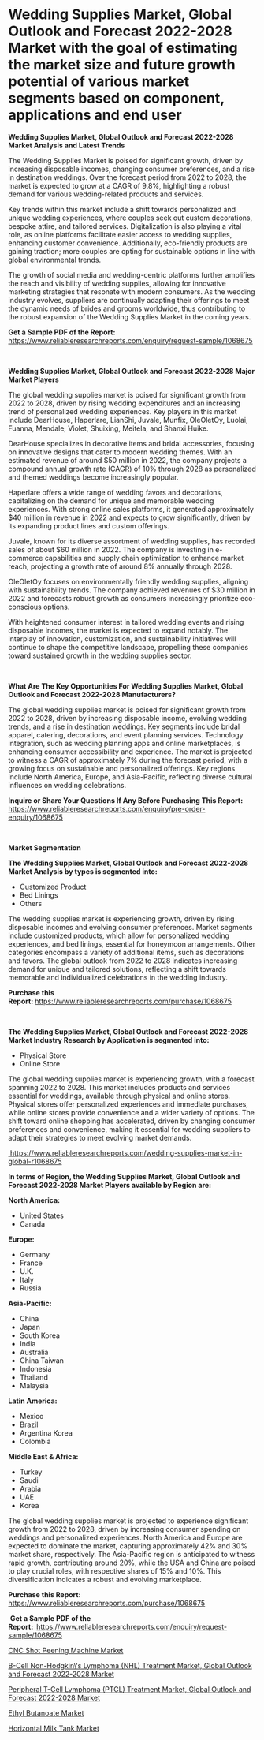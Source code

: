 <p><h1>Wedding Supplies Market, Global Outlook and Forecast 2022-2028 Market with the goal of estimating the market size and future growth potential of various market segments based on component, applications and end user</h1></p><p><strong>Wedding Supplies Market, Global Outlook and Forecast 2022-2028 Market Analysis and Latest Trends</strong></p>
<p><p>The Wedding Supplies Market is poised for significant growth, driven by increasing disposable incomes, changing consumer preferences, and a rise in destination weddings. Over the forecast period from 2022 to 2028, the market is expected to grow at a CAGR of 9.8%, highlighting a robust demand for various wedding-related products and services. </p><p>Key trends within this market include a shift towards personalized and unique wedding experiences, where couples seek out custom decorations, bespoke attire, and tailored services. Digitalization is also playing a vital role, as online platforms facilitate easier access to wedding supplies, enhancing customer convenience. Additionally, eco-friendly products are gaining traction; more couples are opting for sustainable options in line with global environmental trends.</p><p>The growth of social media and wedding-centric platforms further amplifies the reach and visibility of wedding supplies, allowing for innovative marketing strategies that resonate with modern consumers. As the wedding industry evolves, suppliers are continually adapting their offerings to meet the dynamic needs of brides and grooms worldwide, thus contributing to the robust expansion of the Wedding Supplies Market in the coming years.</p></p>
<p><strong>Get a Sample PDF of the Report:&nbsp;</strong> <a href="https://www.reliableresearchreports.com/enquiry/request-sample/1068675?utm_campaign=7&utm_medium=2&utm_source=Github&utm_content=ia&utm_term=29102024&utm_id=wedding-supplies-market-global-outlook-and-forecast-2022-2028">https://www.reliableresearchreports.com/enquiry/request-sample/1068675</a></p>
<p>&nbsp;</p>
<p><strong>Wedding Supplies Market, Global Outlook and Forecast 2022-2028 Major Market Players</strong></p>
<p><p>The global wedding supplies market is poised for significant growth from 2022 to 2028, driven by rising wedding expenditures and an increasing trend of personalized wedding experiences. Key players in this market include DearHouse, Haperlare, LianShi, Juvale, Munfix, OleOletOy, Luolai, Fuanna, Mendale, Violet, Shuixing, Meitela, and Shanxi Huike.</p><p>DearHouse specializes in decorative items and bridal accessories, focusing on innovative designs that cater to modern wedding themes. With an estimated revenue of around $50 million in 2022, the company projects a compound annual growth rate (CAGR) of 10% through 2028 as personalized and themed weddings become increasingly popular.</p><p>Haperlare offers a wide range of wedding favors and decorations, capitalizing on the demand for unique and memorable wedding experiences. With strong online sales platforms, it generated approximately $40 million in revenue in 2022 and expects to grow significantly, driven by its expanding product lines and custom offerings.</p><p>Juvale, known for its diverse assortment of wedding supplies, has recorded sales of about $60 million in 2022. The company is investing in e-commerce capabilities and supply chain optimization to enhance market reach, projecting a growth rate of around 8% annually through 2028.</p><p>OleOletOy focuses on environmentally friendly wedding supplies, aligning with sustainability trends. The company achieved revenues of $30 million in 2022 and forecasts robust growth as consumers increasingly prioritize eco-conscious options.</p><p>With heightened consumer interest in tailored wedding events and rising disposable incomes, the market is expected to expand notably. The interplay of innovation, customization, and sustainability initiatives will continue to shape the competitive landscape, propelling these companies toward sustained growth in the wedding supplies sector.</p></p>
<p>&nbsp;</p>
<p><strong>What Are The Key Opportunities For Wedding Supplies Market, Global Outlook and Forecast 2022-2028 Manufacturers?</strong></p>
<p><p>The global wedding supplies market is poised for significant growth from 2022 to 2028, driven by increasing disposable income, evolving wedding trends, and a rise in destination weddings. Key segments include bridal apparel, catering, decorations, and event planning services. Technology integration, such as wedding planning apps and online marketplaces, is enhancing consumer accessibility and experience. The market is projected to witness a CAGR of approximately 7% during the forecast period, with a growing focus on sustainable and personalized offerings. Key regions include North America, Europe, and Asia-Pacific, reflecting diverse cultural influences on wedding celebrations.</p></p>
<p><strong>Inquire or Share Your Questions If Any Before Purchasing This Report:</strong> <a href="https://www.reliableresearchreports.com/enquiry/pre-order-enquiry/1068675?utm_campaign=7&utm_medium=2&utm_source=Github&utm_content=ia&utm_term=29102024&utm_id=wedding-supplies-market-global-outlook-and-forecast-2022-2028">https://www.reliableresearchreports.com/enquiry/pre-order-enquiry/1068675</a></p>
<p>&nbsp;</p>
<p><strong>Market Segmentation</strong></p>
<p><strong>The Wedding Supplies Market, Global Outlook and Forecast 2022-2028 Market Analysis by types is segmented into:</strong></p>
<p><ul><li>Customized Product</li><li>Bed Linings</li><li>Others</li></ul></p>
<p><p>The wedding supplies market is experiencing growth, driven by rising disposable incomes and evolving consumer preferences. Market segments include customized products, which allow for personalized wedding experiences, and bed linings, essential for honeymoon arrangements. Other categories encompass a variety of additional items, such as decorations and favors. The global outlook from 2022 to 2028 indicates increasing demand for unique and tailored solutions, reflecting a shift towards memorable and individualized celebrations in the wedding industry.</p></p>
<p><strong>Purchase this Report:&nbsp;</strong><a href="https://www.reliableresearchreports.com/purchase/1068675?utm_campaign=7&utm_medium=2&utm_source=Github&utm_content=ia&utm_term=29102024&utm_id=wedding-supplies-market-global-outlook-and-forecast-2022-2028">https://www.reliableresearchreports.com/purchase/1068675</a></p>
<p>&nbsp;</p>
<p><strong>The Wedding Supplies Market, Global Outlook and Forecast 2022-2028 Market Industry Research by Application is segmented into:</strong></p>
<p><ul><li>Physical Store</li><li>Online Store</li></ul></p>
<p><p>The global wedding supplies market is experiencing growth, with a forecast spanning 2022 to 2028. This market includes products and services essential for weddings, available through physical and online stores. Physical stores offer personalized experiences and immediate purchases, while online stores provide convenience and a wider variety of options. The shift toward online shopping has accelerated, driven by changing consumer preferences and convenience, making it essential for wedding suppliers to adapt their strategies to meet evolving market demands.</p></p>
<p><a href="https://www.reliableresearchreports.com/wedding-supplies-market-in-global-r1068675?utm_campaign=7&utm_medium=2&utm_source=Github&utm_content=ia&utm_term=29102024&utm_id=wedding-supplies-market-global-outlook-and-forecast-2022-2028">&nbsp;https://www.reliableresearchreports.com/wedding-supplies-market-in-global-r1068675</a></p>
<p><strong>In terms of Region, the Wedding Supplies Market, Global Outlook and Forecast 2022-2028 Market Players available by Region are:</strong></p>
<p>
    <p> <strong> North America: </strong>
        <ul>
            <li>United States</li>
            <li>Canada</li>
        </ul>
        </p> 
    <p> <strong> Europe: </strong>
        <ul>
            <li>Germany</li>
            <li>France</li>
            <li>U.K.</li>
            <li>Italy</li>
            <li>Russia</li>
        </ul>
        </p> 
    <p> <strong> Asia-Pacific: </strong>
        <ul>
            <li>China</li>
            <li>Japan</li>
            <li>South Korea</li>
            <li>India</li>
            <li>Australia</li>
            <li>China Taiwan</li>
            <li>Indonesia</li>
            <li>Thailand</li>
            <li>Malaysia</li>
        </ul>
        </p> 
    <p> <strong> Latin America: </strong>
        <ul>
            <li>Mexico</li>
            <li>Brazil</li>
            <li>Argentina Korea</li>
            <li>Colombia</li>
        </ul>
        </p> 
    <p> <strong> Middle East & Africa: </strong>
        <ul>
            <li>Turkey</li>
            <li>Saudi</li>
            <li>Arabia</li>
            <li>UAE</li>
            <li>Korea</li>
        </ul>
    </p>
    </p>
<p><p>The global wedding supplies market is projected to experience significant growth from 2022 to 2028, driven by increasing consumer spending on weddings and personalized experiences. North America and Europe are expected to dominate the market, capturing approximately 42% and 30% market share, respectively. The Asia-Pacific region is anticipated to witness rapid growth, contributing around 20%, while the USA and China are poised to play crucial roles, with respective shares of 15% and 10%. This diversification indicates a robust and evolving marketplace.</p></p>
<p><strong>Purchase this Report: </strong><a href="https://www.reliableresearchreports.com/purchase/1068675?utm_campaign=7&utm_medium=2&utm_source=Github&utm_content=ia&utm_term=29102024&utm_id=wedding-supplies-market-global-outlook-and-forecast-2022-2028">https://www.reliableresearchreports.com/purchase/1068675</a></p>
<p>&nbsp;<strong>Get a Sample PDF of the Report:&nbsp;&nbsp;</strong><a href="https://www.reliableresearchreports.com/enquiry/request-sample/1068675?utm_campaign=7&utm_medium=2&utm_source=Github&utm_content=ia&utm_term=29102024&utm_id=wedding-supplies-market-global-outlook-and-forecast-2022-2028">https://www.reliableresearchreports.com/enquiry/request-sample/1068675</a></p>
<p><strong></strong></p>
<p><p><a href="https://www.linkedin.com/pulse/cnc-shot-peening-machine-market-global-regional-8f7ce?utm_campaign=7&utm_medium=2&utm_source=Github&utm_content=ia&utm_term=29102024&utm_id=wedding-supplies-market-global-outlook-and-forecast-2022-2028">CNC Shot Peening Machine Market</a></p><p><a href="https://github.com/darientvns/Market-Research-Report-List-1/blob/main/b-cell-non-hodgkins-lymphoma-nhl-treatment-market-global-outlook-and-forecast-2022-2028-market.md?utm_campaign=7&utm_medium=2&utm_source=Github&utm_content=ia&utm_term=29102024&utm_id=wedding-supplies-market-global-outlook-and-forecast-2022-2028">B-Cell Non-Hodgkin\'s Lymphoma (NHL) Treatment Market, Global Outlook and Forecast 2022-2028 Market</a></p><p><a href="https://github.com/MelgarBasny/Market-Research-Report-List-1/blob/main/peripheral-t-cell-lymphoma-ptcl-treatment-market-global-outlook-and-forecast-2022-2028-market.md?utm_campaign=7&utm_medium=2&utm_source=Github&utm_content=ia&utm_term=29102024&utm_id=wedding-supplies-market-global-outlook-and-forecast-2022-2028">Peripheral T-Cell Lymphoma (PTCL) Treatment Market, Global Outlook and Forecast 2022-2028 Market</a></p><p><a href="https://www.linkedin.com/pulse/ethyl-butanoate-landscape-product-spectrum-market-trajectories-lzscc?utm_campaign=7&utm_medium=2&utm_source=Github&utm_content=ia&utm_term=29102024&utm_id=wedding-supplies-market-global-outlook-and-forecast-2022-2028">Ethyl Butanoate Market</a></p><p><a href="https://issuu.com/reportprime-2/docs/horizontal-milk-tank-market-size-20_910cb9dc4abeff?utm_campaign=7&utm_medium=2&utm_source=Github&utm_content=ia&utm_term=29102024&utm_id=wedding-supplies-market-global-outlook-and-forecast-2022-2028">Horizontal Milk Tank Market</a></p></p>